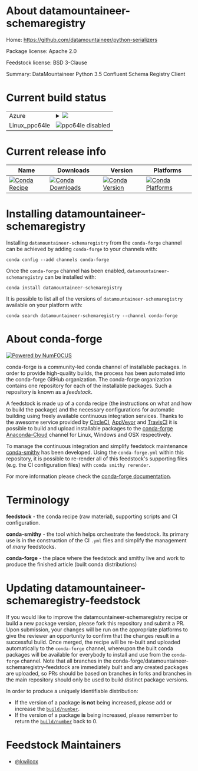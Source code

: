 About datamountaineer-schemaregistry
====================================

Home: https://github.com/datamountaineer/python-serializers

Package license: Apache 2.0

Feedstock license: BSD 3-Clause

Summary: DataMountaineer Python 3.5 Confluent Schema Registry Client



Current build status
====================


<table>
    
  <tr>
    <td>Azure</td>
    <td>
      <details>
        <summary>
          <a href="https://dev.azure.com/conda-forge/feedstock-builds/_build/latest?definitionId=5049&branchName=master">
            <img src="https://dev.azure.com/conda-forge/feedstock-builds/_apis/build/status/datamountaineer-schemaregistry-feedstock?branchName=master">
          </a>
        </summary>
        <table>
          <thead><tr><th>Variant</th><th>Status</th></tr></thead>
          <tbody><tr>
              <td>linux_python3.6</td>
              <td>
                <a href="https://dev.azure.com/conda-forge/feedstock-builds/_build/latest?definitionId=5049&branchName=master">
                  <img src="https://dev.azure.com/conda-forge/feedstock-builds/_apis/build/status/datamountaineer-schemaregistry-feedstock?branchName=master&jobName=linux&configuration=linux_python3.6" alt="variant">
                </a>
              </td>
            </tr><tr>
              <td>linux_python3.7</td>
              <td>
                <a href="https://dev.azure.com/conda-forge/feedstock-builds/_build/latest?definitionId=5049&branchName=master">
                  <img src="https://dev.azure.com/conda-forge/feedstock-builds/_apis/build/status/datamountaineer-schemaregistry-feedstock?branchName=master&jobName=linux&configuration=linux_python3.7" alt="variant">
                </a>
              </td>
            </tr><tr>
              <td>linux_python3.8</td>
              <td>
                <a href="https://dev.azure.com/conda-forge/feedstock-builds/_build/latest?definitionId=5049&branchName=master">
                  <img src="https://dev.azure.com/conda-forge/feedstock-builds/_apis/build/status/datamountaineer-schemaregistry-feedstock?branchName=master&jobName=linux&configuration=linux_python3.8" alt="variant">
                </a>
              </td>
            </tr><tr>
              <td>osx_python3.6</td>
              <td>
                <a href="https://dev.azure.com/conda-forge/feedstock-builds/_build/latest?definitionId=5049&branchName=master">
                  <img src="https://dev.azure.com/conda-forge/feedstock-builds/_apis/build/status/datamountaineer-schemaregistry-feedstock?branchName=master&jobName=osx&configuration=osx_python3.6" alt="variant">
                </a>
              </td>
            </tr><tr>
              <td>osx_python3.7</td>
              <td>
                <a href="https://dev.azure.com/conda-forge/feedstock-builds/_build/latest?definitionId=5049&branchName=master">
                  <img src="https://dev.azure.com/conda-forge/feedstock-builds/_apis/build/status/datamountaineer-schemaregistry-feedstock?branchName=master&jobName=osx&configuration=osx_python3.7" alt="variant">
                </a>
              </td>
            </tr><tr>
              <td>osx_python3.8</td>
              <td>
                <a href="https://dev.azure.com/conda-forge/feedstock-builds/_build/latest?definitionId=5049&branchName=master">
                  <img src="https://dev.azure.com/conda-forge/feedstock-builds/_apis/build/status/datamountaineer-schemaregistry-feedstock?branchName=master&jobName=osx&configuration=osx_python3.8" alt="variant">
                </a>
              </td>
            </tr><tr>
              <td>win_python3.6</td>
              <td>
                <a href="https://dev.azure.com/conda-forge/feedstock-builds/_build/latest?definitionId=5049&branchName=master">
                  <img src="https://dev.azure.com/conda-forge/feedstock-builds/_apis/build/status/datamountaineer-schemaregistry-feedstock?branchName=master&jobName=win&configuration=win_python3.6" alt="variant">
                </a>
              </td>
            </tr><tr>
              <td>win_python3.7</td>
              <td>
                <a href="https://dev.azure.com/conda-forge/feedstock-builds/_build/latest?definitionId=5049&branchName=master">
                  <img src="https://dev.azure.com/conda-forge/feedstock-builds/_apis/build/status/datamountaineer-schemaregistry-feedstock?branchName=master&jobName=win&configuration=win_python3.7" alt="variant">
                </a>
              </td>
            </tr><tr>
              <td>win_python3.8</td>
              <td>
                <a href="https://dev.azure.com/conda-forge/feedstock-builds/_build/latest?definitionId=5049&branchName=master">
                  <img src="https://dev.azure.com/conda-forge/feedstock-builds/_apis/build/status/datamountaineer-schemaregistry-feedstock?branchName=master&jobName=win&configuration=win_python3.8" alt="variant">
                </a>
              </td>
            </tr>
          </tbody>
        </table>
      </details>
    </td>
  </tr>
  <tr>
    <td>Linux_ppc64le</td>
    <td>
      <img src="https://img.shields.io/badge/ppc64le-disabled-lightgrey.svg" alt="ppc64le disabled">
    </td>
  </tr>
</table>

Current release info
====================

| Name | Downloads | Version | Platforms |
| --- | --- | --- | --- |
| [![Conda Recipe](https://img.shields.io/badge/recipe-datamountaineer--schemaregistry-green.svg)](https://anaconda.org/conda-forge/datamountaineer-schemaregistry) | [![Conda Downloads](https://img.shields.io/conda/dn/conda-forge/datamountaineer-schemaregistry.svg)](https://anaconda.org/conda-forge/datamountaineer-schemaregistry) | [![Conda Version](https://img.shields.io/conda/vn/conda-forge/datamountaineer-schemaregistry.svg)](https://anaconda.org/conda-forge/datamountaineer-schemaregistry) | [![Conda Platforms](https://img.shields.io/conda/pn/conda-forge/datamountaineer-schemaregistry.svg)](https://anaconda.org/conda-forge/datamountaineer-schemaregistry) |

Installing datamountaineer-schemaregistry
=========================================

Installing `datamountaineer-schemaregistry` from the `conda-forge` channel can be achieved by adding `conda-forge` to your channels with:

```
conda config --add channels conda-forge
```

Once the `conda-forge` channel has been enabled, `datamountaineer-schemaregistry` can be installed with:

```
conda install datamountaineer-schemaregistry
```

It is possible to list all of the versions of `datamountaineer-schemaregistry` available on your platform with:

```
conda search datamountaineer-schemaregistry --channel conda-forge
```


About conda-forge
=================

[![Powered by NumFOCUS](https://img.shields.io/badge/powered%20by-NumFOCUS-orange.svg?style=flat&colorA=E1523D&colorB=007D8A)](http://numfocus.org)

conda-forge is a community-led conda channel of installable packages.
In order to provide high-quality builds, the process has been automated into the
conda-forge GitHub organization. The conda-forge organization contains one repository
for each of the installable packages. Such a repository is known as a *feedstock*.

A feedstock is made up of a conda recipe (the instructions on what and how to build
the package) and the necessary configurations for automatic building using freely
available continuous integration services. Thanks to the awesome service provided by
[CircleCI](https://circleci.com/), [AppVeyor](https://www.appveyor.com/)
and [TravisCI](https://travis-ci.org/) it is possible to build and upload installable
packages to the [conda-forge](https://anaconda.org/conda-forge)
[Anaconda-Cloud](https://anaconda.org/) channel for Linux, Windows and OSX respectively.

To manage the continuous integration and simplify feedstock maintenance
[conda-smithy](https://github.com/conda-forge/conda-smithy) has been developed.
Using the ``conda-forge.yml`` within this repository, it is possible to re-render all of
this feedstock's supporting files (e.g. the CI configuration files) with ``conda smithy rerender``.

For more information please check the [conda-forge documentation](https://conda-forge.org/docs/).

Terminology
===========

**feedstock** - the conda recipe (raw material), supporting scripts and CI configuration.

**conda-smithy** - the tool which helps orchestrate the feedstock.
                   Its primary use is in the construction of the CI ``.yml`` files
                   and simplify the management of *many* feedstocks.

**conda-forge** - the place where the feedstock and smithy live and work to
                  produce the finished article (built conda distributions)


Updating datamountaineer-schemaregistry-feedstock
=================================================

If you would like to improve the datamountaineer-schemaregistry recipe or build a new
package version, please fork this repository and submit a PR. Upon submission,
your changes will be run on the appropriate platforms to give the reviewer an
opportunity to confirm that the changes result in a successful build. Once
merged, the recipe will be re-built and uploaded automatically to the
`conda-forge` channel, whereupon the built conda packages will be available for
everybody to install and use from the `conda-forge` channel.
Note that all branches in the conda-forge/datamountaineer-schemaregistry-feedstock are
immediately built and any created packages are uploaded, so PRs should be based
on branches in forks and branches in the main repository should only be used to
build distinct package versions.

In order to produce a uniquely identifiable distribution:
 * If the version of a package **is not** being increased, please add or increase
   the [``build/number``](https://conda.io/docs/user-guide/tasks/build-packages/define-metadata.html#build-number-and-string).
 * If the version of a package **is** being increased, please remember to return
   the [``build/number``](https://conda.io/docs/user-guide/tasks/build-packages/define-metadata.html#build-number-and-string)
   back to 0.

Feedstock Maintainers
=====================

* [@kwilcox](https://github.com/kwilcox/)

